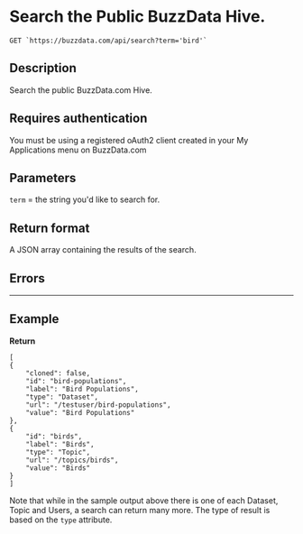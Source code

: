 # Search the Public BuzzData Hive.

    GET `https://buzzdata.com/api/search?term='bird'`

## Description

Search the public BuzzData.com Hive. 

## Requires authentication

You must be using a registered oAuth2 client created in your My Applications menu on BuzzData.com

## Parameters

`term` = the string you'd like to search for.

## Return format

A JSON array containing the results of the search.

## Errors

***

## Example

**Return**

    [
    {
        "cloned": false, 
        "id": "bird-populations", 
        "label": "Bird Populations", 
        "type": "Dataset", 
        "url": "/testuser/bird-populations", 
        "value": "Bird Populations"
    }, 
    {
        "id": "birds", 
        "label": "Birds", 
        "type": "Topic", 
        "url": "/topics/birds", 
        "value": "Birds"
    } 
    ]

Note that while in the sample output above there is one of each Dataset, Topic and Users, a search can return many more. The type of result is based on the `type` attribute.
